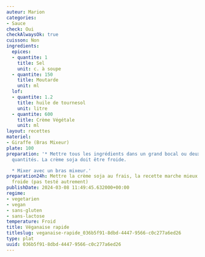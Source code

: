 ```yaml
---
auteur: Marion
categories:
- Sauce
check: Oui
checkAlwaysOk: true
cuisson: Non
ingredients:
  epices:
  - quantite: 1
    title: Sel
    unit: c. à soupe
  - quantite: 150
    title: Moutarde
    unit: ml
  lof:
  - quantite: 1.2
    title: huile de tournesol
    unit: litre
  - quantite: 600
    title: Crème Végétale
    unit: ml
layout: recettes
materiel:
- Giraffe (Bras Mixeur)
plate: 100
preparation: '* Mettre tous les ingrédients dans un grand bocal ou deux selon les
  quantités. La crème soja doit être froide.

  * Mixer avec un bras mixeur.'
preparation24h: Mettre la crème soja au frais, la recette marche mieux si elle est
  froide (pas testé autrement)
publishDate: 2024-03-08 11:49:45.632000+00:00
regime:
- vegetarien
- vegan
- sans-gluten
- sans-lactose
temperature: Froid
title: Véganaise rapide
titleslug: veganaise-rapide_036b5f91-8dbd-4447-9566-c0c277a6ed26
type: plat
uuid: 036b5f91-8dbd-4447-9566-c0c277a6ed26
---
```

